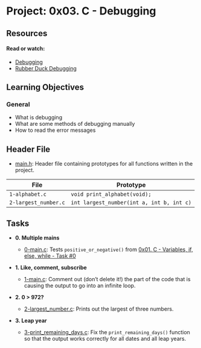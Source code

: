 # Project: 0x03. C - Debugging

## Resources

#### Read or watch:

* [Debugging](https://en.wikipedia.org/wiki/Debugging)
* [Rubber Duck Debugging](https://www.thoughtfulcode.com/rubber-duck-debugging-psychology/)
## Learning Objectives

### General

* What is debugging
* What are some methods of debugging manually
* How to read the error messages

## Header File

* [main.h](./main.h): Header file containing prototypes for all functions written in the project.

| File                 | Prototype                                 |
|----------------------|-------------------------------------------|
| `1-alphabet.c`       | `void print_alphabet(void);`              |
| `2-largest_number.c` | `int largest_number(int a, int b, int c)` |

## Tasks


* **0. Multiple mains**
    * [0-main.c](./0-main.c): Tests `positive_or_negative()` from [0x01. C - Variables, if, else, while - Task #0 ](../0x01-variables_if_else_while/0-positive_or_negative.c)

* **1. Like, comment, subscribe**
    * [1-main.c](./1-main.c): Comment out (don’t delete it!) the part of the code that is causing the output to go into an infinite loop.

* **2. 0 > 972?**
    * [2-largest_number.c](./2-largest_number.c): Prints out the largest of three numbers.

* **3. Leap year**
    * [3-print_remaining_days.c](./3-print_remaining_days.c): Fix the `print_remaining_days()` function so that the output works correctly for all dates and all leap years.

